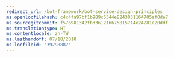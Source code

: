 ```yaml
---
redirect_url: /bot-framework/bot-service-design-principles
ms.openlocfilehash: c4c4fa97bf1b989c6344e8243031164705af0de7
ms.sourcegitcommit: f576981342fb3361216675815714e24281e20ddf
ms.translationtype: HT
ms.contentlocale: zh-TW
ms.lasthandoff: 07/18/2018
ms.locfileid: "39298887"
---
```

